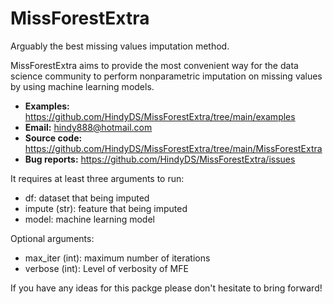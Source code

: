 # MissForestExtra
Arguably the best missing values imputation method.

MissForestExtra aims to provide the most convenient way for the data science community to perform nonparametric imputation on missing values by using machine learning models.

- **Examples:** https://github.com/HindyDS/MissForestExtra/tree/main/examples
- **Email:** hindy888@hotmail.com
- **Source code:** https://github.com/HindyDS/MissForestExtra/tree/main/MissForestExtra 
- **Bug reports:** https://github.com/HindyDS/MissForestExtra/issues

It requires at least three arguments to run:

- df: dataset that being imputed
- impute (str): feature that being imputed
- model: machine learning model

Optional arguments:
- max_iter (int): maximum number of iterations
- verbose (int): Level of verbosity of MFE

If you have any ideas for this packge please don't hesitate to bring forward!
